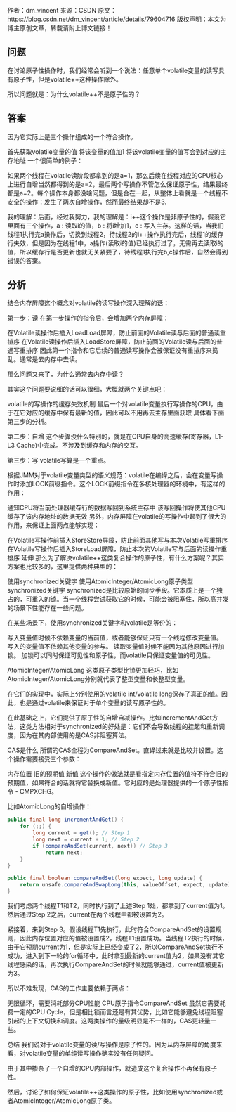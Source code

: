 作者：dm_vincent 
来源：CSDN 
原文：https://blog.csdn.net/dm_vincent/article/details/79604716 
版权声明：本文为博主原创文章，转载请附上博文链接！

## 问题

在讨论原子性操作时，我们经常会听到一个说法：任意单个volatile变量的读写具有原子性，但是volatile++这种操作除外。

所以问题就是：为什么volatile++不是原子性的？

## 答案

因为它实际上是三个操作组成的一个符合操作。

首先获取volatile变量的值
将该变量的值加1
将该volatile变量的值写会到对应的主存地址
一个很简单的例子：

如果两个线程在volatile读阶段都拿到的是a=1，那么后续在线程对应的CPU核心上进行自增当然都得到的是a=2，最后两个写操作不管怎么保证原子性，结果最终都是a=2。每个操作本身都没啥问题，但是合在一起，从整体上看就是一个线程不安全的操作：发生了两次自增操作，然而最终结果却不是3.



我的理解：后面，经过我努力，我的理解是：i++这个操作是非原子性的，假设它里面有三个操作，a : 读取i的值，b : 将i增加1，c : 写入主存。这样的话，当我们线程1执行完a操作后，切换到线程2，待线程2的i++操作执行完后，线程1的缓存行失效，但是因为在线程1中，a操作(读取i的值)已经执行过了，无需再去读取i的值，所以缓存行是否更新也就无关紧要了，待线程1执行完b,c操作后，自然会得到错误的答案。

## 分析

结合内存屏障这个概念对volatile的读写操作深入理解的话：

第一步：读
在第一步操作的指令后，会增加两个内存屏障：

在Volatile读操作后插入LoadLoad屏障，防止前面的Volatile读与后面的普通读重排序
在Volatile读操作后插入LoadStore屏障，防止前面的Volatile读与后面的普通写重排序
因此第一个指令和它后续的普通读写操作会被保证没有重排序来捣乱。通常是去内存中去读。

那么问题又来了，为什么通常去内存中读？

其实这个问题要说细的话可以很细，大概就两个关键点吧：

volatile的写操作的缓存失效机制
最后一个对volatile变量执行写操作的CPU，由于在它对应的缓存中保有最新的值，因此可以不用再去主存里面获取
具体看下面第三步的分析。

第二步：自增
这个步骤没什么特别的，就是在CPU自身的高速缓存(寄存器，L1-L3 Cache)中完成。不涉及到缓存和内存的交互。

第三步：写
volatile写算是一个重点。

根据JMM对于volatile变量类型的语义规范：volatile在编译之后，会在变量写操作时添加LOCK前缀指令。这个LOCK前缀指令在多核处理器的环境中，有这样的作用：

通知CPU将当前处理器缓存行的数据写回到系统主存中
该写回操作将使其他CPU缓存了该内存地址的数据无效
另外，内存屏障在volatile的写操作中起到了很大的作用，来保证上面两点能够实现：

在Volatile写操作前插入StoreStore屏障，防止前面其他写与本次Volatile写重排序
在Volatile写操作后插入StoreLoad屏障，防止本次的Volatile写与后面的读操作重排序
延伸
那么为了解决volatile++这类复合操作的原子性，有什么方案呢？其实方案也比较多的，这里提供两种典型的：

使用synchronized关键字
使用AtomicInteger/AtomicLong原子类型
synchronized关键字
synchronized是比较原始的同步手段。它本质上是一个独占的，可重入的锁。当一个线程尝试获取它的时候，可能会被阻塞住，所以高并发的场景下性能存在一些问题。

在某些场景下，使用synchronized关键字和volatile是等价的：

写入变量值时候不依赖变量的当前值，或者能够保证只有一个线程修改变量值。
写入的变量值不依赖其他变量的参与。
读取变量值时候不能因为其他原因进行加锁。
加锁可以同时保证可见性和原子性，而volatile只保证变量值的可见性。

AtomicInteger/AtomicLong
这类原子类型比锁更加轻巧，比如AtomicInteger/AtomicLong分别就代表了整型变量和长整型变量。

在它们的实现中，实际上分别使用的volatile int/volatile long保存了真正的值。因此，也是通过volatile来保证对于单个变量的读写原子性的。

在此基础之上，它们提供了原子性的自增自减操作。比如incrementAndGet方法，这类方法相对于synchronized的好处是：它们不会导致线程的挂起和重新调度，因为在其内部使用的是CAS非阻塞算法。

CAS是什么
所谓的CAS全程为CompareAndSet。直译过来就是比较并设置。这个操作需要接受三个参数：

内存位置
旧的预期值
新值
这个操作的做法就是看指定内存位置的值符不符合旧的预期值，如果符合的话就将它替换成新值。它对应的是处理器提供的一个原子性指令 - CMPXCHG。

比如AtomicLong的自增操作：

```java
public final long incrementAndGet() {
    for (;;) {
        long current = get(); // Step 1
        long next = current + 1; // Step 2
        if (compareAndSet(current, next)) // Step 3
            return next;
    }
}

public final boolean compareAndSet(long expect, long update) {
    return unsafe.compareAndSwapLong(this, valueOffset, expect, update);
}
```

我们考虑两个线程T1和T2，同时执行到了上述Step 1处，都拿到了current值为1。然后通过Step 2之后，current在两个线程中都被设置为2。

紧接着，来到Step 3。假设线程T1先执行，此时符合CompareAndSet的设置规则，因此内存位置对应的值被设置成2，线程T1设置成功。当线程T2执行的时候，由于它预期current为1，但是实际上已经变成了2，所以CompareAndSet执行不成功，进入到下一轮的for循环中，此时拿到最新的current值为2，如果没有其它线程感染的话，再次执行CompareAndSet的时候就能够通过，current值被更新为3。

所以不难发现，CAS的工作主要依赖于两点：

无限循环，需要消耗部分CPU性能
CPU原子指令CompareAndSet
虽然它需要耗费一定的CPU Cycle，但是相比锁而言还是有其优势，比如它能够避免线程阻塞引起的上下文切换和调度。这两类操作的量级明显是不一样的，CAS更轻量一些。

总结
我们说对于volatile变量的读/写操作是原子性的。因为从内存屏障的角度来看，对volatile变量的单纯读写操作确实没有任何疑问。

由于其中掺杂了一个自增的CPU内部操作，就造成这个复合操作不再保有原子性。

然后，讨论了如何保证volatile++这类操作的原子性，比如使用synchronized或者AtomicInteger/AtomicLong原子类。

